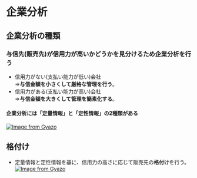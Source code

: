 # 企業分析  
## 企業分析の種類  
### 与信先(販売先)が信用力が高いかどうかを見分けるため企業分析を行う  
* 信用力がない(支払い能力が低い)会社  
⇒**与信金額を小さくして厳格な管理を行う**。  
* 信用力がある(支払い能力が高い)会社  
⇒**与信金額を大きくして管理を簡素化する**。  
#### 企業分析には「定量情報」と「定性情報」の2種類がある  
[![Image from Gyazo](https://i.gyazo.com/16b49705985a48297ac0a65fde47abcd.png)](https://gyazo.com/16b49705985a48297ac0a65fde47abcd)
## 格付け  
* 定量情報と定性情報を基に、信用力の高さに応じて販売先の**格付け**を行う。  
[![Image from Gyazo](https://i.gyazo.com/2c70b8a50d7b509a50f262a9d6764cf3.png)](https://gyazo.com/2c70b8a50d7b509a50f262a9d6764cf3)
